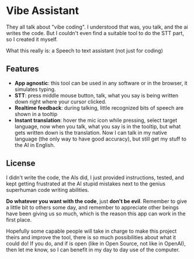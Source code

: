 # Vibe Assistant

They all talk about "vibe coding". I understood that was, you talk, and the ai writes the code. But I couldn't even find a suitable tool to do the STT part, so I created it myself.

What this really is: a Speech to text assistant (not just for coding)

## Features

- **App agnostic**: this tool can be used in any software or in the browser, it simulates typing.
- **STT**: press middle mouse button, talk, what you say is being written down right where your cursor clicked.
- **Realtime feedback**: during talking, little recognized bits of speech are shown in a tooltip
- **Instant translation**: hover the mic icon while pressing, select target language, now when you talk, what you say is in the tooltip, but what gets written down is the translation. Now I can talk in my native language (the only way to have good accuracy), but still get my stuff to the AI in English.

## License

I didn't write the code, the AIs did, I just provided instructions, tested, and kept getting frustrated at the AI stupid mistakes next to the genius superhuman code writing abilities.

**Do whatever you want with the code**, just **don't be evil**. Remember to give a little bit to others some day, and remember to appreciate other beings have been giving us so much, which is the reason this app can work in the first place.

Hopefully some capable people will take in charge to make this project theirs and improve the tool, there is so much possibilities about what it could do! If you do, and if is open (like in Open Source, not like in OpenAI), then let me know, so I can benefit in my day to day use of the computer.
